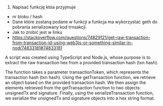 1. Napisać funkcję któa przyjmuje
- nr bloku / hash
- Dane które zostaną podane w funkcji a funkcja ma wykorzystać geth do pobrania serializowany kod trnsakcji.
- Jak to zrobić jest w linku
- https://stackoverflow.com/questions/74829121/get-raw-transaction-from-transaction-id-using-web3js-or-something-similar-in-nod/74833181#74833181



A script was created using TypeScript and Node.js, whose purpose is to extract the raw transaction hex from a provided transaction hash (txn hash).

The function takes a parameter transactionToken, which represents the transaction hash (txn hash).
Using the getTransaction function, we retrieve an object based on the provided transaction hash.
We then assign the elements retrieved from the getTransaction function to two objects: unsignedTx and signature.
Finally, using the serializeTransaction function, we serialize the unsignedTx and signature objects into a hex string format.
